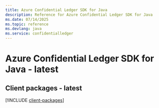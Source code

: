 ```yaml
---
title: Azure Confidential Ledger SDK for Java
description: Reference for Azure Confidential Ledger SDK for Java
ms.date: 07/14/2025
ms.topic: reference
ms.devlang: java
ms.service: confidentialledger
---
```

# Azure Confidential Ledger SDK for Java - latest

## Client packages - latest
[!INCLUDE [client-packages](confidential-ledger-client-index.md)]
